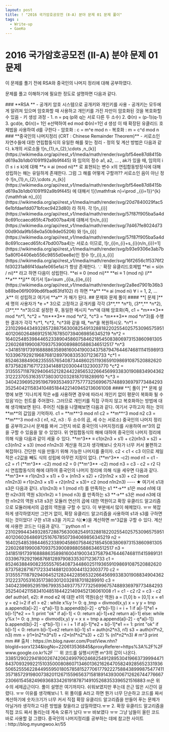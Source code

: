 ```yaml
---
layout: post
title: ! "2016 국가암호공모전 (Ⅱ-A) 분야 문제 01 문제 풀이"
tags :
  - Write-up
  - GaeKo
---
```


# 2016 국가암호공모전 (Ⅱ-A) 분야 문제 01 문제 



이 문제를 풀기 전에 RSA와 중국인의 나머지 정리에 대해 공부하였다.

문제를 풀고 이해하기에 필요한 정도로 설명하면 다음과 같다. 

<!--more--!>

### **RSA **

- 공개키 암호 시스템으로 공개키와 개인키를 사용

- 공개키는 모두에게 알려져 있으며 암호화할 때 사용하고 개인키를 가진 자만이 암호화된 것을 복호화할 수 있음 

- 키 생성 과정

- 1.  n = pq (p와 q는 서로 다른 두 소수)
  2.  Φ(n) = (p-1)(q-1)
  3.  gcd(e, Φ(n))= 1인 e선택하여 ed mod Φ(n)=1인 d 생성

​              이 때 확장된 유클리드 호제법을 사용하여 d를 구한다

- 암호화 : c = m^e mod n 
- 복호화 : m = c^d mod n



### **중국인의 나머지정리 (CRT : Chinese Remainder Theorem)**

- 서로소인 자연수들에 대한 연립합동식의 유일한 해를 찾는 정리
- 정의 및 계산 방법은 다음과 같다. 

k개의 서로소들 ![n_{1},n_{2},\cdots ,n_{k}](https://wikimedia.org/api/rest_v1/media/math/render/svg/bf54ee87d8415bd619a3b1db01091f92a9b9f445) 와 임의의 정수 a1, a2, ... , ak가 있을 때, 임의의 i (1 ≤ i ≤ k)에 대해 

​	 **x ≡ ai  (mod ni)** 

로 표현되는 변수 x의 연립합동방정식에 대해 성립하는 해는 유일하게 존재한다. 

   그럼 그 해를 어떻게 구할까??

서로소인 음이 아닌 정수 ![n_{1},n_{2},\cdots ,n_{k}](https://wikimedia.org/api/rest_v1/media/math/render/svg/bf54ee87d8415bd619a3b1db01091f92a9b9f445) 에 대해서 ![{\mathfrak  n}=\prod _{{i=1}}^{k}{\mathfrak  n}_{i}](https://wikimedia.org/api/rest_v1/media/math/render/svg/20d7840029fac56e1bfdaefdd071bfcec9423d80) 라 하자. 

각 ![n_{i}](https://wikimedia.org/api/rest_v1/media/math/render/svg/57f87f905ba5a4d8c691ccaecd65fc47bd007ba4)에 대해서 ![n/n_{i}](https://wikimedia.org/api/rest_v1/media/math/render/svg/7d467fe8024d7300d90da9fb58e0a50b9de05206) 와 ![n_{i}](https://wikimedia.org/api/rest_v1/media/math/render/svg/57f87f905ba5a4d8c691ccaecd65fc47bd007ba4)는 서로소 이므로, ![r_{i}n_{i}+s_{i}(n/n_{i})=1](https://wikimedia.org/api/rest_v1/media/math/render/svg/b93e9306e3ab7b5a80f04406eb556c9855d0ee8e)인 정수 ![r_{i},s_{i}](https://wikimedia.org/api/rest_v1/media/math/render/svg/16f2656c1f5376f2fd30231a86f41daafe065efa)가 항상 존재한다.  

​																	∵ 확장 유클리드호제법

**ei = si(n / ni)** 라고 하면 다음이 성립한다. 

​	 **ei ≡ 0  (mod ni)** 

​	 **ei ≡ 1  (mod nj)    (i** **≠** **j)**

여기서 ![a=\sum _{i}a_{i}e_{i}](https://wikimedia.org/api/rest_v1/media/math/render/svg/2a8ed7901b36b3b88be06f9099bd6fbad63fd102) 라 하면   **a** **≡ ai  (mod ni)  ∀ i = 1, 2, ... ,k**  이 성립하고 여기서 **a** 가 해가 된다.   



## 문제와 문제 풀이 

#### **[ 문제 ]** 

세 명의 사용자가 *e =* 3으로 고정하고 공개키를 각각 (3**,** *n*1), (3**,** *n*2), (3**,** *n*3)으로 설정한 후, 동일한 메시지 *m*에 대해 암호화(즉, c1 = *m***3** mod *n*1, *c*2 = *m***3** mod *n*2, *c*3 = *m***3** mod *n*3)를 수행한 결과가 각각 *c*1, *c*2, *c*3와 같을 때, *m*을 복원하시오.

*n*1 = 2310299443493285728875630082549132881822025540257530965759514012060264869125167678507394069856345219
*n*2 = 1640254853984465233890458607584621854508380697315386098130522602681990087093753900898805886346512517
*n*3 =3418519173916888863589816004190034375879476446746811141598913103396792921968768128979083353071236733
*c*1 = 852463884908235555765408734486025119365910986910875208826208737582871671723341488120300441323003770
*c*2 = 313555711879294064521282442285653226645699338301908834904362312223705316351738030120328187018289910
*c*3 = 3404239695295196799353493775777325699675748893697977348429335254042115834104851844221409452136061008



#### **[ 풀이 ]**

문제 설명에 보면 '지나치게 작은 e를 사용하면 경우에 따라서 개인키 없이 평문이 복화화 될 수 있음'라는 힌트를 주어졌다. 그러므로 개인키를 직접 구하지 않고 복호화하는 방법에 대해 생각해보면 된다. 

주어진 식들을 나열해보면 다음과 같다.  여기서 구하고자 하는 것이 **m**의 값임을 기억하자. 

c1 = **m**^3 mod n1

c2 = **m**^3 mod n2

c3 = **m**^3 mod n3

( n1, n2, n3 : 두 소수의 곱, 세 수는 서로소)

중국인의 나머지 정리를 공부하고나서 문제를 봐서 그런지 바로 중국인의 나머지정리를 사용하여 m^3의 값을 구할 수 있음을 알 수 있었다.

위 연립합동식의 해에 대하여 중국인의 나머지 정리에 의해 식을 다음과 같이 세울 수 있다. 

**m^3** ≡ c1(n2n3 × s1) + c2(n1n3 × s2) + c3(n1n2 × s3)     (mod  n1n2n3)

계산을 하고자 생각해보니 숫자가 너무 커서 불편하고 복잡하다.   

간단한 식을 만들기 위해 가능한 나머지를 줄이자.

 

c2 < c1 < c3 이므로 제일 작은 c2값을 빼도 식의 성립에 아무런 지장이 없다. 



(**m^3** -c2) mod n1 = c1 - c2 = r1

(**m^3** -c2) mod n2 = 0

(**m^3** -c2) mod n3 = c3 - c2 = r2



다시 연립합동식의 해에 대하여 중국인의 나머지 정리에 의해 식을 세우면 다음과 같다. 

**m^3** ≡ r1(n2n3 × s1) + 0 × (n1n3 × s2) + r2(n1n2 × s3) + c2      (mod  n1n2n3)

​         ≡ r1(n2n3 × s1)  + r2(n1n2 × s3)+ c2       (mod  n1n2n3) ---- ★

 

여기서 s1과 s3은 다음과 같다. 

s1(n2n3) ≡ 1 (mod n1)  를 만족하는 s1  **→**  s1은 mod n1에 대한 n2n3의 역원 

s3(n1n2) ≡ 1 (mod n3)  를 만족하는 s3  **→**  s3은 mod n3에 대한 n1n2의 역원 

 

s1과 s3은 모듈러 연산의 곱에 대한 역원이고 확장 유클리드 알고리즘으로 모듈러에서의 곱셈의 역원을 구할 수 있다.

이 부분에서 많이 헤메었다. ㅠㅠ 

복잡하게 생각하였지만 그런거 없이, 확장 유클리드 알고리즘을 사용하여  s1과 s3를 구하면 되는 것이었다!

구한 s1과 s3을 가지고 식(★)을 계산하면 m^3값을 구할 수 있다. 

계산에 사용한 코드는 다음과 같다. 

```python
n1 = 2310299443493285728875630082549132881822025540257530965759514012060264869125167678507394069856345219
n2 = 1640254853984465233890458607584621854508380697315386098130522602681990087093753900898805886346512517
n3 = 3418519173916888863589816004190034375879476446746811141598913103396792921968768128979083353071236733
c1 = 852463884908235555765408734486025119365910986910875208826208737582871671723341488120300441323003770
c2 = 313555711879294064521282442285653226645699338301908834904362312223705316351738030120328187018289910
c3 = 3404239695295196799353493775777325699675748893697977348429335254042115834104851844221409452136061008
r1 = c1 - c2
r2 = c3 - c2
 
 
def auth(e1, e2): # mod e2 에 대한 e1의 역원(승산 역원)
        a = [1,0]
        b = [0,1]
        x = e1
        y = e2
 
        i=2
        if e1 > e2 :
                while x%y != 0:
                        q ,tmp = divmod(x,y)
                        x = y
                        y = tmp
                        a.append(a[i-2] - q*a[i-1])
                        b.append(b[i-2] - q*b[i-1])
                        i = i + 1
 
                if a[i-1]*e1 + b[i-1]*e2 == 1:
                        print "ok"
                if a[i-1] < 0:
                        return a[i-1]+e2
                return a[i-1]
 
        else:
                while y%x != 0:
                        q ,tmp = divmod(x,y)
                        y = x
                        x = tmp
                        a.append(a[i-2] - q*a[i-1])
                        b.append(b[i-2] - q*b[i-1])
                        i = i + 1
 
                if a[i-1]*e2 + b[i-1]*e1 == 1:
                        print "ok"
                if b[i-1] < 0:
                        return b[i-1]+e2
                return b[i-1]
 
 
s1 = auth(n2*n3, n1)
s3 = auth(n1*n2, n3)
 
mm = (r1*(n2*n3*s1) + r2*(n1*n2*s3) + c2) % (n1*n2*n3)  # m^3 
print mm
 
## 출처 : https://m.blog.naver.com/PostView.nhn?blogId=sorx1234&logNo=220613536845&proxyReferer=https%3A%2F%2Fwww.google.co.kr%2F
```

위 코드를 실행시키면 m^3의 값이 나온다.

338512902294180026742062499790246825491289530419663739994471843709329922151035000808607134601362162647058249285652331936506525556228449559501805785815277061779222758843899987547741135718572919800738201126715596563715818914393006712626744776667230661545824969368334261918787149105268353396521516883

m은 위 수의 세제곱근이다.



풀이 설명은 여기까지다. 

쉬워보였지만 푸는데 은근 많은 시간이 걸렸다. ㅠㅠ 

이유를 생각해보니 

1. 위 풀이를 A라고 하면 뭔가 너무 단순하고 코드를 짜서 계산하기에 숫자크기가 너무 커서 직접 확장 유클리드 알고리즘을 만들어 푸는 문제가 아닐거라 생각하고 다른 방법을 찾을라고 삽질하였다.ㅠㅠ
2. 확장 유클리드 알고리즘을 직접 코드 짜서 돌리는데 계속 오류가 났다 ㅠㅠ 바보였다 ㅠㅠ 그냥 남들이 올린 코드 바로 사용할 걸 그랬다.

중국인의 나머지정리를 공부하는 데에 참고한 사이트 : http://blog.myungwoo.kr/55 
